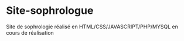 # Site-sophrologue
Site de sophrologie réalisé en HTML/CSS/JAVASCRIPT/PHP/MYSQL en cours de réalisation
